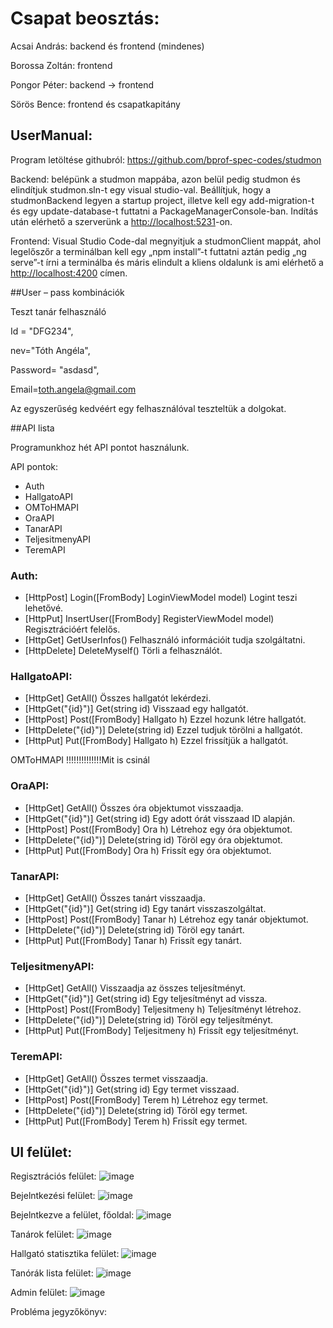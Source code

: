 # Csapat beosztás:

Acsai András: backend és frontend (mindenes)

Borossa Zoltán: frontend

Pongor Péter: backend -> frontend

Sörös Bence: frontend és csapatkapitány

## UserManual:

Program letöltése githubról: <https://github.com/bprof-spec-codes/studmon>

Backend: belépünk a studmon mappába, azon belül pedig studmon és elindítjuk studmon.sln-t egy visual studio-val. Beállítjuk, hogy a studmonBackend legyen a startup project, illetve kell egy add-migration-t és egy update-database-t futtatni a PackageManagerConsole-ban. Indítás után elérhető a szerverünk a  <http://localhost:5231>-on.

Frontend: Visual Studio Code-dal megnyitjuk a studmonClient mappát, ahol legelőszőr a terminálban kell egy „npm install”-t futtatni aztán pedig „ng serve”-t írni a terminálba és máris elindult a kliens oldalunk is ami elérhető a <http://localhost:4200> címen.

##User – pass kombinációk

Teszt tanár felhasználó

Id = "DFG234",

nev="Tóth Angéla",

Password= "asdasd",

Email=<toth.angela@gmail.com>

Az egyszerűség kedvéért egy felhasználóval teszteltük a dolgokat.

##API lista

Programunkhoz hét API pontot használunk.

API pontok:

- Auth
- HallgatoAPI
- OMToHMAPI
- OraAPI
- TanarAPI
- TeljesitmenyAPI
- TeremAPI

### Auth: 

- [HttpPost] Login([FromBody] LoginViewModel model) Logint teszi lehetővé.
- [HttpPut] InsertUser([FromBody] RegisterViewModel model) Regisztrációért felelős.
- [HttpGet] GetUserInfos() Felhasználó információit tudja szolgáltatni.
- [HttpDelete] DeleteMyself() Törli a felhasználót.

### HallgatoAPI:

- [HttpGet] GetAll() Összes hallgatót lekérdezi.
- [HttpGet("{id}")] Get(string id) Visszaad egy hallgatót.
- [HttpPost] Post([FromBody] Hallgato h) Ezzel hozunk létre hallgatót.
- [HttpDelete("{id}")] Delete(string id) Ezzel tudjuk törölni a hallgatót.
- [HttpPut] Put([FromBody] Hallgato h) Ezzel frissítjük a hallgatót.

OMToHMAPI !!!!!!!!!!!!!!Mit is csinál

### OraAPI:

- [HttpGet] GetAll() Összes óra objektumot visszaadja.
- [HttpGet("{id}")] Get(string id) Egy adott órát visszaad ID alapján.
- [HttpPost] Post([FromBody] Ora h) Létrehoz egy óra objektumot.
- [HttpDelete("{id}")] Delete(string id) Töröl egy óra objektumot.
- [HttpPut] Put([FromBody] Ora h) Frissít egy óra objektumot.

### TanarAPI:

- [HttpGet] GetAll() Összes tanárt visszaadja.
- [HttpGet("{id}")] Get(string id) Egy tanárt visszaszolgáltat.
- [HttpPost] Post([FromBody] Tanar h) Létrehoz egy tanár objektumot.
- [HttpDelete("{id}")] Delete(string id) Töröl egy tanárt.
- [HttpPut] Put([FromBody] Tanar h) Frissít egy tanárt.

### TeljesitmenyAPI:

- [HttpGet] GetAll() Visszaadja az összes teljesítményt.
- [HttpGet("{id}")] Get(string id) Egy teljesítményt ad vissza.
- [HttpPost] Post([FromBody] Teljesitmeny h) Teljesítményt létrehoz.
- [HttpDelete("{id}")] Delete(string id) Töröl egy teljesítményt.
- [HttpPut] Put([FromBody] Teljesitmeny h) Frissít egy teljesítményt.

### TeremAPI:

- [HttpGet] GetAll() Összes termet visszaadja.
- [HttpGet("{id}")] Get(string id) Egy termet visszaad.
- [HttpPost] Post([FromBody] Terem h) Létrehoz egy termet.
- [HttpDelete("{id}")] Delete(string id) Töröl egy termet.
- [HttpPut] Put([FromBody] Terem h) Frissít egy termet.

## UI felület:

Regisztrációs felület:
![image](https://github.com/bprof-spec-codes/studmon/assets/91876468/4d4a6f39-6460-4e67-b94f-53063021a155)


Bejelntkezési felület: 
![image](https://github.com/bprof-spec-codes/studmon/assets/91876468/77dbd4ad-de72-4f45-81d0-2312c1efb4ff)


Bejelntkezve a felület, főoldal:
![image](https://github.com/bprof-spec-codes/studmon/assets/91876468/ff75027e-ccd5-464a-9f7f-e747c336d89b)


Tanárok felület:
![image](https://github.com/bprof-spec-codes/studmon/assets/91876468/6bbadb0f-fae5-43db-ba08-40552cf9e508)


Hallgató statisztika felület:
![image](https://github.com/bprof-spec-codes/studmon/assets/91876468/34d43ef6-4be9-4d9e-80b5-ebd7d3b8c794)


Tanórák lista felület:
![image](https://github.com/bprof-spec-codes/studmon/assets/91876468/077279ef-6155-4c4b-8ec9-77a87bb7356e)


Admin felület:
![image](https://github.com/bprof-spec-codes/studmon/assets/91876468/d4ab36b5-77e6-44d4-bc08-26a1ef021367)


Probléma jegyzőkönyv:

